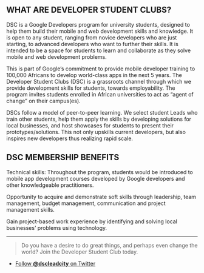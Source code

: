 ## WHAT ARE DEVELOPER STUDENT CLUBS?

DSC is a Google Developers program for university students, designed to help them build their mobile and web development skills and knowledge. It is open to any student, ranging from novice developers who are just starting, to advanced developers who want to further their skills. It is intended to be a space for students to learn and collaborate as they solve mobile and web development problems.  

This is part of Google’s commitment to provide mobile developer training to 100,000 Africans to develop world-class apps in the next 5 years. The Developer Student Clubs (DSC) is a grassroots channel through which we provide development skills for students, towards employability. The program invites students enrolled in African universities to act as “agent of change” on their campus(es).  

DSCs follow a model of peer-to-peer learning. We select student Leads who train other students, help them apply the skills by developing solutions for local businesses, and host showcases for students to present their prototypes/solutions. This not only upskills current developers, but also inspires new developers thus realizing rapid scale.  

## DSC MEMBERSHIP BENEFITS

Technical skills: Throughout the program, students would be introduced to mobile app development courses developed by Google developers and other knowledgeable practitioners.  

Opportunity to acquire and demonstrate soft skills through leadership, team management, budget management, communication and project management skills.  

Gain project-based work experience by identifying and solving local businesses’ problems using technology.  

- - -

> Do you have a desire to do great things, and perhaps even change the world? Join the Developer Student Club today.

* [Follow **@dscleadcity** on Twitter](https://twitter.com/dscleadcity)  
